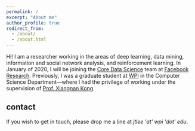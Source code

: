 ```yaml
---
permalink: /
excerpt: "About me"
author_profile: true
redirect_from: 
  - /about/
  - /about.html
---
```


Hi! I am a researcher working in the areas of deep learning, data mining, information and social network analysis, and reinforcement learning. In January of 2020, I will be joining the [Core Data Science](https://research.fb.com/core-data-science/) team at [Facebook Research](https://research.fb.com/). Previously, I was a graduate student at [WPI](https://www.wpi.edu/) in the Computer Science Department—where I had the privilege of working under the supervision of [Prof. Xiangnan Kong](https://web.cs.wpi.edu/~xkong/). 

contact
------
If you wish to get in touch, please drop me a line at *jtlee 'at' wpi 'dot' edu*.